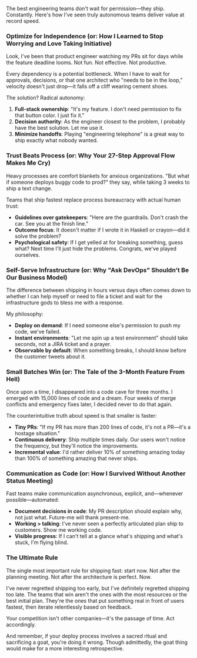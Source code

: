 The best engineering teams don't wait for permission—they ship. Constantly. Here's how I've seen truly autonomous teams deliver value at record speed.

### Optimize for Independence (or: How I Learned to Stop Worrying and Love Taking Initiative)

Look, I've been that product engineer watching my PRs sit for days while the feature deadline looms. Not fun. Not effective. Not productive.

Every dependency is a potential bottleneck. When I have to wait for approvals, decisions, or that one architect who "needs to be in the loop," velocity doesn't just drop—it falls off a cliff wearing cement shoes.

The solution? Radical autonomy:

1. **Full-stack ownership**: "It's my feature. I don't need permission to fix that button color. I just fix it."
2. **Decision authority**: As the engineer closest to the problem, I probably have the best solution. Let me use it.
3. **Minimize handoffs**: Playing "engineering telephone" is a great way to ship exactly what nobody wanted.

### Trust Beats Process (or: Why Your 27-Step Approval Flow Makes Me Cry)

Heavy processes are comfort blankets for anxious organizations. "But what if someone deploys buggy code to prod?" they say, while taking 3 weeks to ship a text change.

Teams that ship fastest replace process bureaucracy with actual human trust:

- **Guidelines over gatekeepers**: "Here are the guardrails. Don't crash the car. See you at the finish line."
- **Outcome focus**: It doesn't matter if I wrote it in Haskell or crayon—did it solve the problem?
- **Psychological safety**: If I get yelled at for breaking something, guess what? Next time I'll just hide the problems. Congrats, we've played ourselves.

### Self-Serve Infrastructure (or: Why "Ask DevOps" Shouldn't Be Our Business Model)

The difference between shipping in hours versus days often comes down to whether I can help myself or need to file a ticket and wait for the infrastructure gods to bless me with a response.

My philosophy:
- **Deploy on demand**: If I need someone else's permission to push my code, we've failed.
- **Instant environments**: "Let me spin up a test environment" should take seconds, not a JIRA ticket and a prayer.
- **Observable by default**: When something breaks, I should know before the customer tweets about it.

### Small Batches Win (or: The Tale of the 3-Month Feature From Hell)

Once upon a time, I disappeared into a code cave for three months. I emerged with 15,000 lines of code and a dream. Four weeks of merge conflicts and emergency fixes later, I decided never to do that again.

The counterintuitive truth about speed is that smaller is faster:

- **Tiny PRs**: "If my PR has more than 200 lines of code, it's not a PR—it's a hostage situation."
- **Continuous delivery**: Ship multiple times daily. Our users won't notice the frequency, but they'll notice the improvements.
- **Incremental value**: I'd rather deliver 10% of something amazing today than 100% of something amazing that never ships.

### Communication as Code (or: How I Survived Without Another Status Meeting)

Fast teams make communication asynchronous, explicit, and—whenever possible—automated:

- **Document decisions in code**: My PR description should explain why, not just what. Future-me will thank present-me.
- **Working > talking**: I've never seen a perfectly articulated plan ship to customers. Show me working code.
- **Visible progress**: If I can't tell at a glance what's shipping and what's stuck, I'm flying blind.

### The Ultimate Rule

The single most important rule for shipping fast: start now. Not after the planning meeting. Not after the architecture is perfect. Now.

I've never regretted shipping too early, but I've definitely regretted shipping too late. The teams that win aren't the ones with the most resources or the best initial plan. They're the ones that put something real in front of users fastest, then iterate relentlessly based on feedback.

Your competition isn't other companies—it's the passage of time. Act accordingly.

And remember, if your deploy process involves a sacred ritual and sacrificing a goat, you're doing it wrong. Though admittedly, the goat thing would make for a more interesting retrospective.